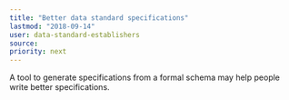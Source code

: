 ```yaml
---
title: "Better data standard specifications"
lastmod: "2018-09-14"
user: data-standard-establishers
source:
priority: next
---
```


A tool to generate specifications from a formal schema may help people write better specifications.